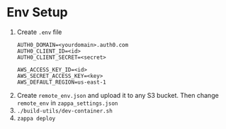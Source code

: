 # Env Setup

1. Create `.env` file
    ```
    AUTH0_DOMAIN=<yourdomain>.auth0.com
    AUTH0_CLIENT_ID=<id>
    AUTH0_CLIENT_SECRET=<secret>
    
    AWS_ACCESS_KEY_ID=<id>
    AWS_SECRET_ACCESS_KEY=<key>
    AWS_DEFAULT_REGION=us-east-1
    ```
2. Create `remote_env.json` and upload it to any S3 bucket. Then change `remote_env` in `zappa_settings.json`
2. `./build-utils/dev-container.sh`
3. `zappa deploy`
